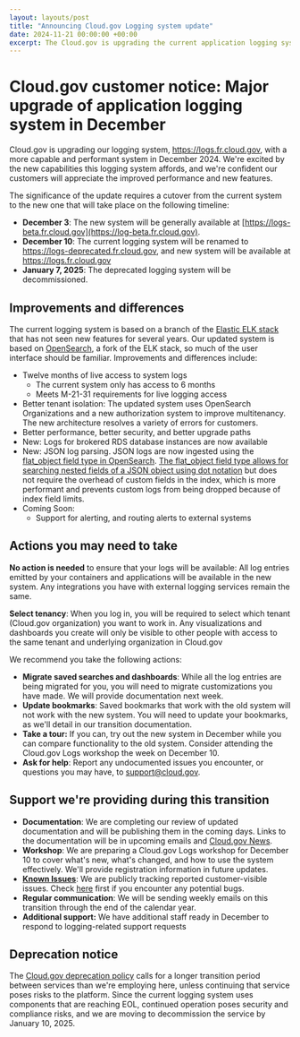 ```yaml
---
layout: layouts/post
title: "Announcing Cloud.gov Logging system update"
date: 2024-11-21 00:00:00 +00:00
excerpt: The Cloud.gov is upgrading the current application logging system in December 2024, and decommissioning the old system. 
---
```

# Cloud.gov customer notice: Major upgrade of application logging system in December

Cloud.gov is upgrading our logging system, <https://logs.fr.cloud.gov>, with a more capable and performant system in December 2024. We're excited by the new capabilities this logging system affords, and we're confident our customers will appreciate the improved performance and new features.

The significance of the update requires a cutover from the current system to the new one that will take place on the following timeline:

* **December 3**: The new system will be generally available at [https://logs-beta.fr.cloud.gov](https://log-beta.fr.cloud.gov).
* **December 10**: The current logging system will be renamed to <https://logs-deprecated.fr.cloud.gov>, and new system will be available at <https://logs.fr.cloud.gov>
* **January 7, 2025**: The deprecated logging system will be decommissioned.

## Improvements and differences

The current logging system is based on a branch of the [Elastic ELK stack ](https://www.elastic.co/elastic-stack/)that has not seen new features for several years. Our updated system is based on [OpenSearch](https://opensearch.org/docs/latest/about/), a fork of the ELK stack, so much of the user interface should be familiar. Improvements and differences include:

* Twelve months of live access to system logs
    * The current system only has access to 6 months
    * Meets M-21-31 requirements for live logging access
* Better tenant isolation: The updated system uses OpenSearch Organizations and a new authorization system to improve multitenancy. The new architecture resolves a variety of errors for customers.
* Better performance, better security, and better upgrade paths
* New: Logs for brokered RDS database instances are now available
* New: JSON log parsing. JSON logs are now ingested using the [flat_object field type in OpenSearch](https://opensearch.org/docs/latest/field-types/supported-field-types/flat-object/). [The flat_object field type allows for searching nested fields of a JSON object using dot notation](https://opensearch.org/docs/latest/field-types/supported-field-types/flat-object/#using-flat-object) but does not require the overhead of custom fields in the index, which is more performant and prevents custom logs from being dropped because of index field limits.
* Coming Soon:
    * Support for alerting, and routing alerts to external systems

## Actions you may need to take

**No action is needed** to ensure that your logs will be available: All log entries emitted by your containers and applications will be available in the new system. Any integrations you have with external logging services remain the same.

**Select tenancy**: When you log in, you will be required to select which tenant (Cloud.gov organization) you want to work in. Any visualizations and dashboards you create will only be visible to other people with access to the same tenant and underlying organization in Cloud.gov

We recommend you take the following actions:

* **Migrate saved searches and dashboards**: While all the log entries are being migrated for you, you will need to migrate customizations you have made. We will provide documentation next week.
* **Update bookmarks**: Saved bookmarks that work with the old system will not work with the new system. You will need to update your bookmarks, as we'll detail in our transition documentation.
* **Take a tour:** If you can, try out the new system in December while you can compare functionality to the old system. Consider attending the Cloud.gov Logs workshop the week on December 10.
* **Ask for help**: Report any undocumented issues you encounter, or questions you may have, to <support@cloud.gov>.

## Support we're providing during this transition

* **Documentation**: We are completing our review of updated documentation and will be publishing them in the coming days. Links to the documentation will be in upcoming emails and [Cloud.gov News](http://cloud.gov/news).
* **Workshop**: We are preparing a Cloud.gov Logs workshop for December 10 to cover what's new, what's changed, and how to use the system effectively. We'll provide registration information in future updates.
* **[Known Issues](https://github.com/cloud-gov/product/issues/3217)**: We are publicly tracking reported customer-visible issues. Check [here](https://github.com/cloud-gov/product/issues/3217) first if you encounter any potential bugs.
* **Regular communication**: We will be sending weekly emails on this transition through the end of the calendar year.
* **Additional support:** We have additional staff ready in December to respond to logging-related support requests

## Deprecation notice

The [Cloud.gov deprecation policy](http://cloud.gov) calls for a longer transition period between services than we're employing here, unless continuing that service poses risks to the platform. Since the current logging system uses components that are reaching EOL, continued operation poses security and compliance risks, and we are moving to decommission the service by January 10, 2025.